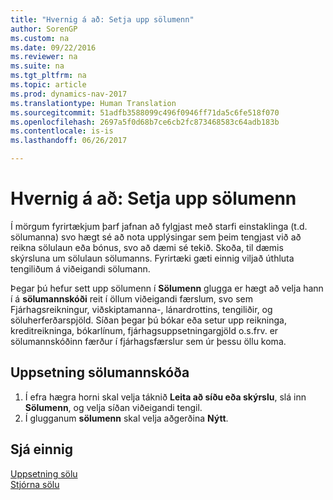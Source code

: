 ```yaml
---
title: "Hvernig á að: Setja upp sölumenn"
author: SorenGP
ms.custom: na
ms.date: 09/22/2016
ms.reviewer: na
ms.suite: na
ms.tgt_pltfrm: na
ms.topic: article
ms.prod: dynamics-nav-2017
ms.translationtype: Human Translation
ms.sourcegitcommit: 51adfb3588099c496f0946ff71da5c6fe518f070
ms.openlocfilehash: 2697a5f0d68b7ce6cb2fc873468583c64adb183b
ms.contentlocale: is-is
ms.lasthandoff: 06/26/2017

---
```


# <a name="how-to-set-up-salespeople"></a>Hvernig á að: Setja upp sölumenn
Í mörgum fyrirtækjum þarf jafnan að fylgjast með starfi einstaklinga (t.d. sölumanna) svo hægt sé að nota upplýsingar sem þeim tengjast við að reikna sölulaun eða bónus, svo að dæmi sé tekið. Skoða, til dæmis skýrsluna um sölulaun sölumanns. Fyrirtæki gæti einnig viljað úthluta tengiliðum á viðeigandi sölumann.

Þegar þú hefur sett upp sölumenn í **Sölumenn** glugga er hægt að velja hann í á **sölumannskóði** reit í öllum viðeigandi færslum, svo sem Fjárhagsreikningur, viðskiptamanna-, lánardrottins, tengiliðir, og söluherferðarspjöld. Síðan þegar þú bókar eða setur upp reikninga, kreditreikninga, bókarlínum, fjárhagsuppsetningargjöld o.s.frv. er sölumannskóðinn færður í fjárhagsfærslur sem úr þessu öllu koma.

## <a name="to-set-up-a-salesperson-code"></a>Uppsetning sölumannskóða
1. Í efra hægra horni skal velja táknið **Leita að síðu eða skýrslu**, slá inn **Sölumenn**, og velja síðan viðeigandi tengil.
2. Í glugganum **sölumenn** skal velja aðgerðina **Nýtt**.

## <a name="see-also"></a>Sjá einnig  
[Uppsetning sölu](sales-setup-sales.md)  
[Stjórna sölu](sales-manage-sales.md)

